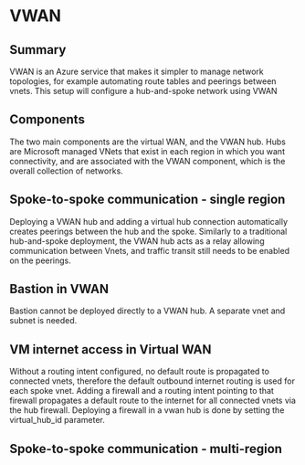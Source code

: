 
# VWAN

## Summary
VWAN is an Azure service that makes it simpler to manage network topologies, for example automating route tables and peerings between vnets. This setup will configure a hub-and-spoke network using VWAN

## Components
The two main components are the virtual WAN, and the VWAN hub. Hubs are Microsoft managed VNets that exist in each region in which you want connectivity, and are associated with the VWAN component, which is the overall collection of networks.

## Spoke-to-spoke communication - single region
Deploying a VWAN hub and adding a virtual hub connection automatically creates peerings between the hub and the spoke. Similarly to a traditional hub-and-spoke deployment, the VWAN hub acts as a relay allowing communication between Vnets, and traffic transit still needs to be enabled on the peerings.

## Bastion in VWAN
Bastion cannot be deployed directly to a VWAN hub. A separate vnet and subnet is needed.

## VM internet access in Virtual WAN
Without a routing intent configured, no default route is propagated to connected vnets, therefore the default outbound internet routing is used for each spoke vnet. Adding a firewall and a routing intent pointing to that firewall propagates a default route to the internet for all connected vnets via the hub firewall.
Deploying a firewall in a vwan hub is done by setting the virtual_hub_id parameter.

## Spoke-to-spoke communication - multi-region


